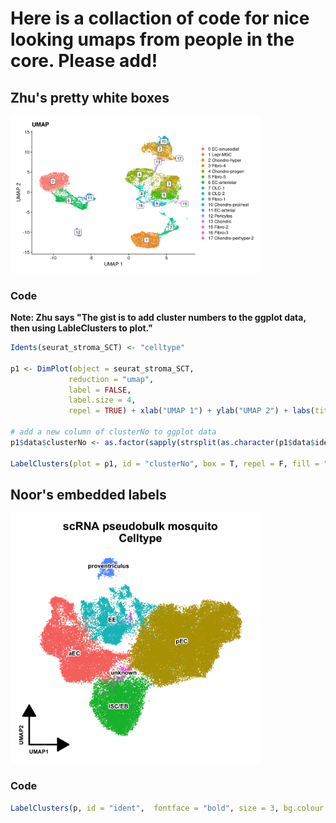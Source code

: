 # Here is a collaction of code for nice looking umaps from people in the core. Please add!


## Zhu's pretty white boxes

<img src="../img/zhu_umap.png" width="400">

### Code

**Note: Zhu says "The gist is to add cluster numbers to the ggplot data, then using LableClusters to plot."**

```R
Idents(seurat_stroma_SCT) <- "celltype"

p1 <- DimPlot(object = seurat_stroma_SCT,
             reduction = "umap", 
             label = FALSE,
             label.size = 4,
             repel = TRUE) + xlab("UMAP 1") + ylab("UMAP 2") + labs(title="UMAP")

# add a new column of clusterNo to ggplot data
p1$data$clusterNo <- as.factor(sapply(strsplit(as.character(p1$data$ident), " "), "[", 1))

LabelClusters(plot = p1, id = "clusterNo", box = T, repel = F, fill = "white")
```

## Noor's embedded labels

<img src="../img/noor_umap.png" width="400">

### Code


```R
LabelClusters(p, id = "ident",  fontface = "bold", size = 3, bg.colour = "white", bg.r = .2, force = 0)
```


